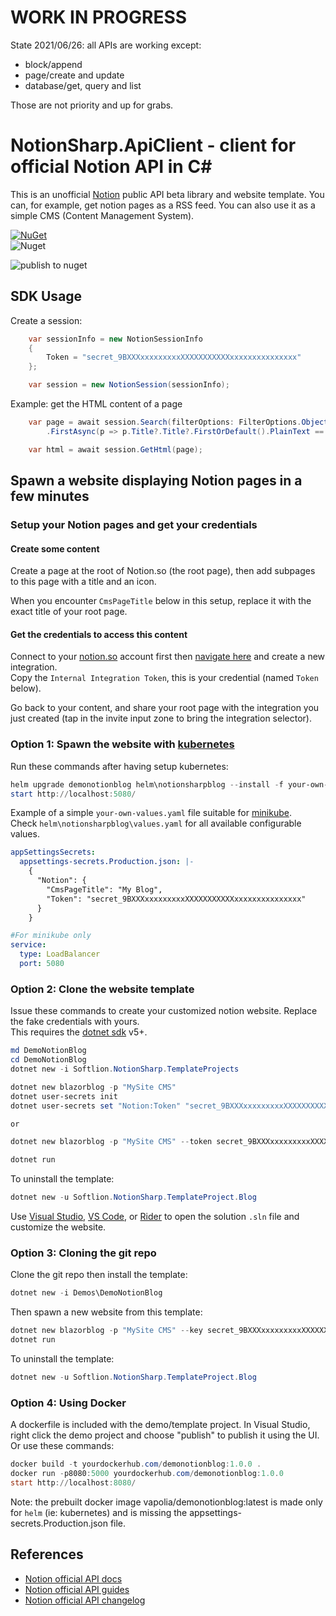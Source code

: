 # WORK IN PROGRESS  

State 2021/06/26: all APIs are working except:
- block/append
- page/create and update
- database/get, query and list

Those are not priority and up for grabs.


# NotionSharp.ApiClient - client for official Notion API in C#

This is an unofficial [Notion](https://notion.so) public API beta library and website template. You can, for example, get notion pages as a RSS feed. You can also use it as a simple CMS (Content Management System).

[![NuGet][nuget-img]][nuget-link]  
![Nuget](https://img.shields.io/nuget/dt/Softlion.NotionSharp.ApiClient)

![publish to nuget](https://github.com/softlion/NotionSharp/workflows/publish%20to%20nuget/badge.svg)

[nuget-link]: https://www.nuget.org/packages/Softlion.NotionSharp.ApiClient/
[nuget-img]: https://img.shields.io/nuget/v/Softlion.NotionSharp.ApiClient


## SDK Usage

Create a session:

```csharp
    var sessionInfo = new NotionSessionInfo 
    {
        Token = "secret_9BXXXxxxxxxxxxXXXXXXXXXXXxxxxxxxxxxxxxxx"
    };

    var session = new NotionSession(sessionInfo);
```

Example: get the HTML content of a page

```csharp
    var page = await session.Search(filterOptions: FilterOptions.ObjectPage)
        .FirstAsync(p => p.Title?.Title?.FirstOrDefault().PlainText == "Procrastination");

    var html = await session.GetHtml(page);
```

## Spawn a website displaying Notion pages in a few minutes

### Setup your Notion pages and get your credentials

#### Create some content  
  Create a page at the root of Notion.so (the root page), then add subpages to this page with a title and an icon.

  When you encounter `CmsPageTitle` below in this setup, replace it with the exact title of your root page.

#### Get the credentials to access this content

  Connect to your [notion.so](notion.so) account first then [navigate here](https://www.notion.so/my-integrations) and create a new integration.  
  Copy the `Internal Integration Token`, this is your credential (named `Token` below).

  Go back to your content, and share your root page with the integration you just created (tap in the invite input zone to bring the integration selector).
  
  


### Option 1: Spawn the website with [kubernetes](https://kubernetes.io/)

Run these commands after having setup kubernetes:

```powershell
helm upgrade demonotionblog helm\notionsharpblog --install -f your-own-values.yaml
start http://localhost:5080/
```

Example of a simple `your-own-values.yaml` file suitable for [minikube](https://kubernetes.io/fr/docs/setup/learning-environment/minikube/).  
Check `helm\notionsharpblog\values.yaml` for all available configurable values.

```yaml
appSettingsSecrets:
  appsettings-secrets.Production.json: |-
    {
      "Notion": {
        "CmsPageTitle": "My Blog",
        "Token": "secret_9BXXXxxxxxxxxxXXXXXXXXXXXxxxxxxxxxxxxxxx"
      }
    }

#For minikube only
service:
  type: LoadBalancer
  port: 5080
```
  
  





### Option 2: Clone the website template

Issue these commands to create your customized notion website. Replace the fake credentials with yours.  
This requires the [dotnet sdk](https://dotnet.microsoft.com/download) v5+.

```powershell
md DemoNotionBlog
cd DemoNotionBlog
dotnet new -i Softlion.NotionSharp.TemplateProjects
```

```powershell
dotnet new blazorblog -p "MySite CMS"
dotnet user-secrets init
dotnet user-secrets set "Notion:Token" "secret_9BXXXxxxxxxxxxXXXXXXXXXXXxxxxxxxxxxxxxxx"

or

dotnet new blazorblog -p "MySite CMS" --token secret_9BXXXxxxxxxxxxXXXXXXXXXXXxxxxxxxxxxxxxxx
```
```powershell
dotnet run
```

To uninstall the template:
```powershell
dotnet new -u Softlion.NotionSharp.TemplateProject.Blog
```

Use [Visual Studio](https://visualstudio.microsoft.com/), [VS Code](https://code.visualstudio.com/), or [Rider](https://www.jetbrains.com/rider/) to open the solution `.sln` file and customize the website.
  
  



### Option 3: Cloning the git repo

Clone the git repo then install the template:

```powershell
dotnet new -i Demos\DemoNotionBlog
```
Then spawn a new website from this template:
```powershell
dotnet new blazorblog -p "MySite CMS" --key secret_9BXXXxxxxxxxxxXXXXXXXXXXXxxxxxxxxxxxxxxx
dotnet run
```

To uninstall the template:
```powershell
dotnet new -u Softlion.NotionSharp.TemplateProject.Blog
``` 
  
  



### Option 4: Using Docker

A dockerfile is included with the demo/template project.
In Visual Studio, right click the demo project and choose "publish" to publish it using the UI.
Or use these commands:

```powershell
docker build -t yourdockerhub.com/demonotionblog:1.0.0 .
docker run -p8080:5000 yourdockerhub.com/demonotionblog:1.0.0
start http://localhost:8080/
```

Note: the prebuilt docker image vapolia/demonotionblog:latest is made only for `helm` (ie: kubernetes) and is missing the appsettings-secrets.Production.json file.
  
  
  



## References

* [Notion official API docs](https://developers.notion.com/reference/intro)
* [Notion official API guides](https://developers.notion.com/docs)
* [Notion official API changelog](https://developers.notion.com/changelog)

